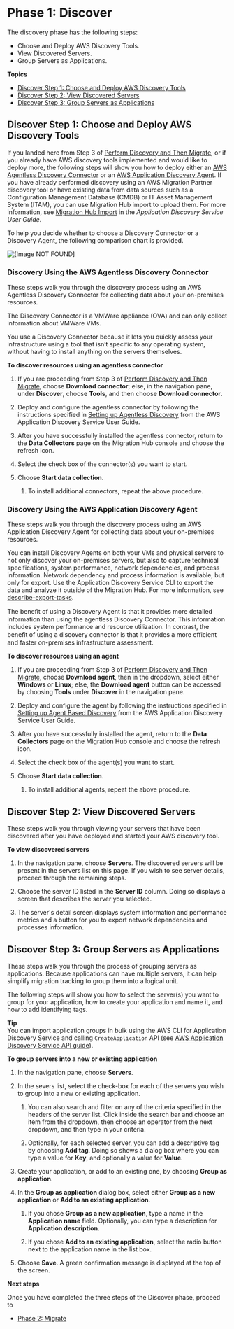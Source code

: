 # Phase 1: Discover<a name="discovery-wt-discover"></a>

The discovery phase has the following steps: 
+ Choose and Deploy AWS Discovery Tools\.
+ View Discovered Servers\.
+ Group Servers as Applications\.

**Topics**
+ [Discover Step 1: Choose and Deploy AWS Discovery Tools](#discovery-wt-aws-disco-tools)
+ [Discover Step 2: View Discovered Servers](#discovery-wt-view-disco-servers)
+ [Discover Step 3: Group Servers as Applications](#discovery-wt-group-as-applications)

## Discover Step 1: Choose and Deploy AWS Discovery Tools<a name="discovery-wt-aws-disco-tools"></a>

If you landed here from Step 3 of [Perform Discovery and Then Migrate](gs-new-user-discovery.md), or if you already have AWS discovery tools implemented and would like to deploy more, the following steps will show you how to deploy either an [AWS Agentless Discovery Connector](#discovery-agent-less-wt) or an [AWS Application Discovery Agent](#discovery-agent-wt)\. If you have already performed discovery using an AWS Migration Partner discovery tool or have existing data from data sources such as a Configuration Management Database \(CMDB\) or IT Asset Management System \(ITAM\), you can use Migration Hub import to upload them\. For more information, see [Migration Hub Import](https://docs.aws.amazon.com/application-discovery/latest/userguide/discovery-import.html) in the *Application Discovery Service User Guide*\.

To help you decide whether to choose a Discovery Connector or a Discovery Agent, the following comparison chart is provided\.

![\[Image NOT FOUND\]](http://docs.aws.amazon.com/migrationhub/latest/ug/images/AgentConnectorCompTbl.png)

### Discovery Using the AWS Agentless Discovery Connector<a name="discovery-agent-less-wt"></a>

These steps walk you through the discovery process using an AWS Agentless Discovery Connector for collecting data about your on\-premises resources\.

The Discovery Connector is a VMWare appliance \(OVA\) and can only collect information about VMWare VMs\. 

You use a Discovery Connector because it lets you quickly assess your infrastructure using a tool that isn’t specific to any operating system, without having to install anything on the servers themselves\.

**To discover resources using an agentless connector**

1. If you are proceeding from Step 3 of [Perform Discovery and Then Migrate](gs-new-user-discovery.md), choose **Download connector**; else, in the navigation pane, under **Discover**, choose **Tools**, and then choose **Download connector**\.

1. Deploy and configure the agentless connector by following the instructions specified in [Setting up Agentless Discovery](http://docs.aws.amazon.com/application-discovery/latest/userguide/setting-up-agentless.html) from the AWS Application Discovery Service User Guide\.

1. After you have successfully installed the agentless connector, return to the **Data Collectors** page on the Migration Hub console and choose the refresh icon\.

1. Select the check box of the connector\(s\) you want to start\.

1. Choose **Start data collection**\.

   1. To install additional connectors, repeat the above procedure\.

### Discovery Using the AWS Application Discovery Agent<a name="discovery-agent-wt"></a>

These steps walk you through the discovery process using an AWS Application Discovery Agent for collecting data about your on\-premises resources\.

You can install Discovery Agents on both your VMs and physical servers to not only discover your on\-premises servers, but also to capture technical specifications, system performance, network dependencies, and process information\. Network dependency and process information is available, but only for export\. Use the Application Discovery Service CLI to export the data and analyze it outside of the Migration Hub\. For more information, see [describe\-export\-tasks](http://docs.aws.amazon.com/cli/latest/reference/discovery/describe-export-tasks.html)\.

The beneﬁt of using a Discovery Agent is that it provides more detailed information than using the agentless Discovery Connector\. This information includes system performance and resource utilization\. In contrast, the beneﬁt of using a discovery connector is that it provides a more efficient and faster on\-premises infrastructure assessment\. 

**To discover resources using an agent**

1. If you are proceeding from Step 3 of [Perform Discovery and Then Migrate](gs-new-user-discovery.md), choose **Download agent**, then in the dropdown, select either **Windows** or **Linux**; else, the **Download agent** button can be accessed by choosing **Tools** under **Discover** in the navigation pane\.

1. Deploy and configure the agent by following the instructions specified in [Setting up Agent Based Discovery](http://docs.aws.amazon.com/application-discovery/latest/userguide/setting-up-agents.html) from the AWS Application Discovery Service User Guide\.

1. After you have successfully installed the agent, return to the **Data Collectors** page on the Migration Hub console and choose the refresh icon\.

1. Select the check box of the agent\(s\) you want to start\.

1. Choose **Start data collection**\.

   1. To install additional agents, repeat the above procedure\.

## Discover Step 2: View Discovered Servers<a name="discovery-wt-view-disco-servers"></a>

These steps walk you through viewing your servers that have been discovered after you have deployed and started your AWS discovery tool\.

**To view discovered servers**

1. In the navigation pane, choose **Servers**\. The discovered servers will be present in the servers list on this page\. If you wish to see server details, proceed through the remaining steps\.

1. Choose the server ID listed in the **Server ID** column\. Doing so displays a screen that describes the server you selected\.

1. The server's detail screen displays system information and performance metrics and a button for you to export network dependencies and processes information\. 

## Discover Step 3: Group Servers as Applications<a name="discovery-wt-group-as-applications"></a>

These steps walk you through the process of grouping servers as applications\. Because applications can have multiple servers, it can help simplify migration tracking to group them into a logical unit\. 

The following steps will show you how to select the server\(s\) you want to group for your application, how to create your application and name it, and how to add identifying tags\.

**Tip**  
You can import application groups in bulk using the AWS CLI for Application Discovery Service and calling `CreateApplication` API \(see [AWS Application Discovery Service API guide](http://docs.aws.amazon.com/application-discovery/latest/APIReference/API_CreateApplication.html)\)\.

**To group servers into a new or existing application**

1. In the navigation pane, choose **Servers**\.

1. In the severs list, select the check\-box for each of the servers you wish to group into a new or existing application\.

   1. You can also search and filter on any of the criteria specified in the headers of the server list\. Click inside the search bar and choose an item from the dropdown, then choose an operator from the next dropdown, and then type in your criteria\.

   1. Optionally, for each selected server, you can add a descriptive tag by choosing **Add tag**\. Doing so shows a dialog box where you can type a value for **Key**, and optionally a value for **Value**\.

1. Create your application, or add to an existing one, by choosing **Group as application**\.

1. In the **Group as application** dialog box, select either **Group as a new application** or **Add to an existing application**\.

   1. If you chose **Group as a new application**, type a name in the **Application name** field\. Optionally, you can type a description for **Application description**\.

   1. If you chose **Add to an existing application**, select the radio button next to the application name in the list box\.

1. Choose **Save**\. A green confirmation message is displayed at the top of the screen\.

**Next steps**

Once you have completed the three steps of the Discover phase, proceed to
+ [Phase 2: Migrate](discovery-wt-migrate.md)